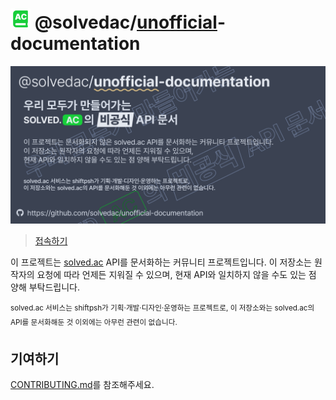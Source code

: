 # <img src="favicon.svg" height="32" /> @solvedac/<ins>unofficial</ins>-documentation

[![banner](assets/solvedac-ud-full.png)](https://solvedac.github.io/unofficial-documentation)

> [접속하기](https://solvedac.github.io/unofficial-documentation)

이 프로젝트는 [solved.ac](https://solved.ac/) API를 문서화하는 커뮤니티 프로젝트입니다. 이 저장소는 원작자의 요청에 따라 언제든 지워질 수 있으며, 현재 API와 일치하지 않을 수도 있는 점 양해 부탁드립니다.

<sup>solved.ac 서비스는 shiftpsh가 기획·개발·디자인·운영하는 프로젝트로, 이 저장소와는 solved.ac의 API를 문서화해둔 것 이외에는 아무런 관련이 없습니다.</sup>

## 기여하기

[CONTRIBUTING.md](CONTRIBUTING.md)를 참조해주세요.
